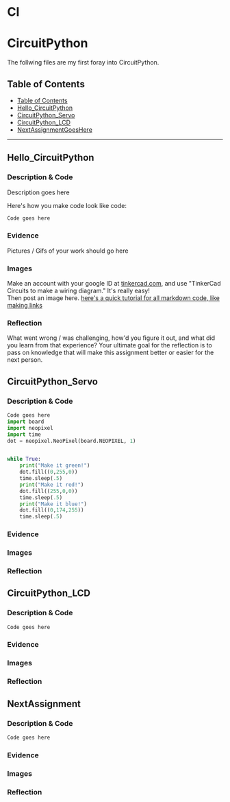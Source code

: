 # CI
# CircuitPython
 The follwing files are my first foray into CircuitPython.
## Table of Contents
* [Table of Contents](#TableOfContents)
* [Hello_CircuitPython](#Hello_CircuitPython)
* [CircuitPython_Servo](#CircuitPython_Servo)
* [CircuitPython_LCD](#CircuitPython_LCD)
* [NextAssignmentGoesHere](#NextAssignment)
---

## Hello_CircuitPython

### Description & Code
Description goes here

Here's how you make code look like code:

```python
Code goes here

```


### Evidence
Pictures / Gifs of your work should go here

### Images
Make an account with your google ID at [tinkercad.com](https://www.tinkercad.com/learn/circuits), and use "TinkerCad Circuits to make a wiring diagram."  It's really easy!  
Then post an image here.   [here's a quick tutorial for all markdown code, like making links](https://www.markdownguide.org/basic-syntax/)

### Reflection
What went wrong / was challenging, how'd you figure it out, and what did you learn from that experience?  Your ultimate goal for the reflection is to pass on knowledge that will make this assignment better or easier for the next person.




## CircuitPython_Servo

### Description & Code

```python
Code goes here
import board
import neopixel
import time
dot = neopixel.NeoPixel(board.NEOPIXEL, 1)


while True:
    print("Make it green!")
    dot.fill((0,255,0))
    time.sleep(.5)
    print("Make it red!")
    dot.fill((255,0,0))
    time.sleep(.5)
    print("Make it blue!")
    dot.fill((0,174,255))
    time.sleep(.5)
```

### Evidence

### Images

### Reflection




## CircuitPython_LCD

### Description & Code

```python
Code goes here

```

### Evidence

### Images

### Reflection





## NextAssignment

### Description & Code

```python
Code goes here

```

### Evidence

### Images

### Reflection
